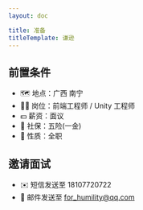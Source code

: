 ```yaml
---
layout: doc

title: 准备
titleTemplate: 谦逊
---
```


## 前置条件

- 🗺️ 地点：广西 南宁
- 👨‍💻 岗位：前端工程师 / Unity 工程师
- 💵 薪资：面议
- 🧾 社保：五险(一金)
- 💼 性质：全职

## 邀请面试

- ✉️ 短信发送至 18107720722
- 📧 邮件发送至 for_humility@qq.com
